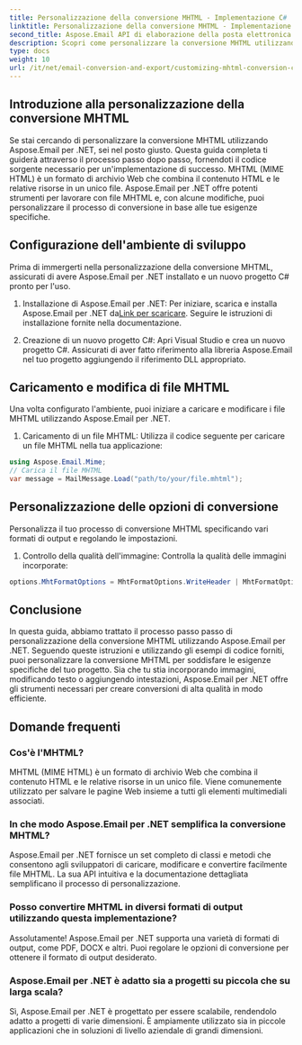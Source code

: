 ```yaml
---
title: Personalizzazione della conversione MHTML - Implementazione C#
linktitle: Personalizzazione della conversione MHTML - Implementazione C#
second_title: Aspose.Email API di elaborazione della posta elettronica .NET
description: Scopri come personalizzare la conversione MHTML utilizzando Aspose.Email per .NET. Guida dettagliata con codice sorgente C#.
type: docs
weight: 10
url: /it/net/email-conversion-and-export/customizing-mhtml-conversion-csharp-implementation/
---
```


## Introduzione alla personalizzazione della conversione MHTML

Se stai cercando di personalizzare la conversione MHTML utilizzando Aspose.Email per .NET, sei nel posto giusto. Questa guida completa ti guiderà attraverso il processo passo dopo passo, fornendoti il codice sorgente necessario per un'implementazione di successo. MHTML (MIME HTML) è un formato di archivio Web che combina il contenuto HTML e le relative risorse in un unico file. Aspose.Email per .NET offre potenti strumenti per lavorare con file MHTML e, con alcune modifiche, puoi personalizzare il processo di conversione in base alle tue esigenze specifiche.

## Configurazione dell'ambiente di sviluppo

Prima di immergerti nella personalizzazione della conversione MHTML, assicurati di avere Aspose.Email per .NET installato e un nuovo progetto C# pronto per l'uso.

1. Installazione di Aspose.Email per .NET:
Per iniziare, scarica e installa Aspose.Email per .NET da[Link per scaricare](https://releases.aspose.com/email/net). Seguire le istruzioni di installazione fornite nella documentazione.

2. Creazione di un nuovo progetto C#:
Apri Visual Studio e crea un nuovo progetto C#. Assicurati di aver fatto riferimento alla libreria Aspose.Email nel tuo progetto aggiungendo il riferimento DLL appropriato.

## Caricamento e modifica di file MHTML

Una volta configurato l'ambiente, puoi iniziare a caricare e modificare i file MHTML utilizzando Aspose.Email per .NET.

1. Caricamento di un file MHTML:
Utilizza il codice seguente per caricare un file MHTML nella tua applicazione:

```csharp
using Aspose.Email.Mime;
// Carica il file MHTML
var message = MailMessage.Load("path/to/your/file.mhtml");
```

## Personalizzazione delle opzioni di conversione

Personalizza il tuo processo di conversione MHTML specificando vari formati di output e regolando le impostazioni.

1. Controllo della qualità dell'immagine:
Controlla la qualità delle immagini incorporate:

```csharp
options.MhtFormatOptions = MhtFormatOptions.WriteHeader | MhtFormatOptions.HideExtraPrintHeader;
```

## Conclusione

In questa guida, abbiamo trattato il processo passo passo di personalizzazione della conversione MHTML utilizzando Aspose.Email per .NET. Seguendo queste istruzioni e utilizzando gli esempi di codice forniti, puoi personalizzare la conversione MHTML per soddisfare le esigenze specifiche del tuo progetto. Sia che tu stia incorporando immagini, modificando testo o aggiungendo intestazioni, Aspose.Email per .NET offre gli strumenti necessari per creare conversioni di alta qualità in modo efficiente.

## Domande frequenti

### Cos'è l'MHTML?

MHTML (MIME HTML) è un formato di archivio Web che combina il contenuto HTML e le relative risorse in un unico file. Viene comunemente utilizzato per salvare le pagine Web insieme a tutti gli elementi multimediali associati.

### In che modo Aspose.Email per .NET semplifica la conversione MHTML?

Aspose.Email per .NET fornisce un set completo di classi e metodi che consentono agli sviluppatori di caricare, modificare e convertire facilmente file MHTML. La sua API intuitiva e la documentazione dettagliata semplificano il processo di personalizzazione.

### Posso convertire MHTML in diversi formati di output utilizzando questa implementazione?

Assolutamente! Aspose.Email per .NET supporta una varietà di formati di output, come PDF, DOCX e altri. Puoi regolare le opzioni di conversione per ottenere il formato di output desiderato.

### Aspose.Email per .NET è adatto sia a progetti su piccola che su larga scala?

Sì, Aspose.Email per .NET è progettato per essere scalabile, rendendolo adatto a progetti di varie dimensioni. È ampiamente utilizzato sia in piccole applicazioni che in soluzioni di livello aziendale di grandi dimensioni.